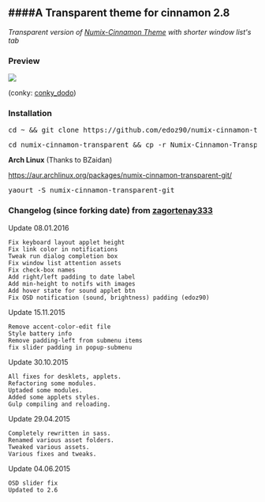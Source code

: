 ####A Transparent theme for cinnamon __2.8__
---
_Transparent version of [Numix-Cinnamon Theme](https://github.com/zagortenay333/numix-cinnamon) with shorter window list's tab_

### Preview
<img src="https://raw.githubusercontent.com/edoz90/numix-cinnamon-transparent/master/NumixTransparent.png" />

(conky: [conky_dodo](https://github.com/edoz90/conky_dodo))

### Installation
<pre>cd ~ && git clone https://github.com/edoz90/numix-cinnamon-transparent.git</pre>
<pre>cd numix-cinnamon-transparent && cp -r Numix-Cinnamon-Transparent ~/.themes/</pre>

**Arch Linux** (Thanks to BZaidan)

https://aur.archlinux.org/packages/numix-cinnamon-transparent-git/
<pre>yaourt -S numix-cinnamon-transparent-git</pre>

### Changelog (since forking date) from [zagortenay333](https://github.com/zagortenay333)

Update 08.01.2016

    Fix keyboard layout applet height
    Fix link color in notifications
    Tweak run dialog completion box
    Fix window list attention assets
    Fix check-box names
    Add right/left padding to date label
    Add min-height to notifs with images
    Add hover state for sound applet btn
    Fix OSD notification (sound, brightness) padding (edoz90)

Update 15.11.2015

    Remove accent-color-edit file
    Style battery info
    Remove padding-left from submenu items
    fix slider padding in popup-submenu
    
Update 30.10.2015

    All fixes for desklets, applets.
    Refactoring some modules.
    Uptaded some modules.
    Added some applets styles.
    Gulp compiling and reloading.
	
Update 29.04.2015

    Completely rewritten in sass.
    Renamed various asset folders.
    Tweaked various assets.
    Various fixes and tweaks.

Update 04.06.2015

    OSD slider fix
    Updated to 2.6
